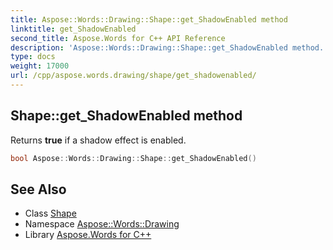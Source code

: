 ```yaml
---
title: Aspose::Words::Drawing::Shape::get_ShadowEnabled method
linktitle: get_ShadowEnabled
second_title: Aspose.Words for C++ API Reference
description: 'Aspose::Words::Drawing::Shape::get_ShadowEnabled method. Returns true if a shadow effect is enabled in C++.'
type: docs
weight: 17000
url: /cpp/aspose.words.drawing/shape/get_shadowenabled/
---
```

## Shape::get_ShadowEnabled method


Returns **true** if a shadow effect is enabled.

```cpp
bool Aspose::Words::Drawing::Shape::get_ShadowEnabled()
```

## See Also

* Class [Shape](../)
* Namespace [Aspose::Words::Drawing](../../)
* Library [Aspose.Words for C++](../../../)
